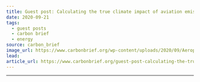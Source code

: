 ```yaml
---
title: Guest post: Calculating the true climate impact of aviation emissions
date: 2020-09-21
tags: 
  - guest posts
  - carbon brief
  - energy
source: carbon_brief
image_url: https://www.carbonbrief.org/wp-content/uploads/2020/09/Aeroplane-and-aircraft-jet-trails-in-the-sky-583x372.jpg
lead: 
article_url: https://www.carbonbrief.org/guest-post-calculating-the-true-climate-impact-of-aviation-emissions
---
```


---
